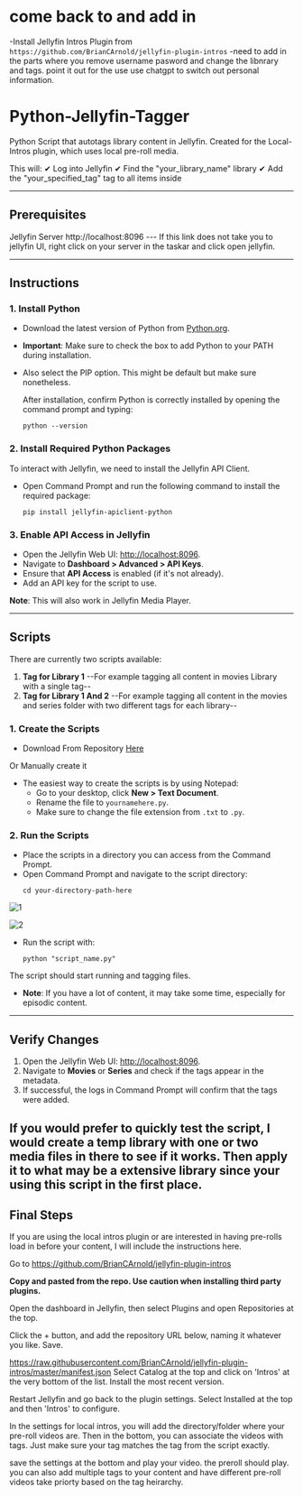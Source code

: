 # come back to and add in
-Install Jellyfin Intros Plugin from `https://github.com/BrianCArnold/jellyfin-plugin-intros`
-need to add in the parts where you remove username pasword and change the libnrary and tags. point it out for the use use chatgpt to switch out personal information.

# Python-Jellyfin-Tagger

Python Script that autotags library content in Jellyfin. Created for the Local-Intros plugin, which uses local pre-roll media.

This will: 
✔ Log into Jellyfin
✔ Find the "your_library_name" library
✔ Add the "your_specified_tag" tag to all items inside

---

## Prerequisites

Jellyfin Server
http://localhost:8096 --- If this link does not take you to jellyfin UI, right click on your server in the taskar and click open jellyfin.

---

## Instructions

### 1. Install Python

- Download the latest version of Python from [Python.org](https://www.python.org/downloads/).
- **Important**: Make sure to check the box to add Python to your PATH during installation.
- Also select the PIP option. This might be default but make sure nonetheless. 

   After installation, confirm Python is correctly installed by opening the command prompt and typing:
   ```
   python --version
   ```

### 2. Install Required Python Packages

To interact with Jellyfin, we need to install the Jellyfin API Client.

- Open Command Prompt and run the following command to install the required package:
  ```
  pip install jellyfin-apiclient-python
  ```

### 3. Enable API Access in Jellyfin

- Open the Jellyfin Web UI: [http://localhost:8096](http://localhost:8096).
- Navigate to **Dashboard > Advanced > API Keys**.
- Ensure that **API Access** is enabled (if it's not already).
- Add an API key for the script to use.

**Note**: This will also work in Jellyfin Media Player.

---

## Scripts

There are currently two scripts available:

1. **Tag for Library 1** --For example tagging all content in movies Library with a single tag--
2. **Tag for Library 1 And 2** --For example tagging all content in the movies and series folder with two different tags for each library--


### 1. Create the Scripts

- Download From Repository [Here](blank/)

Or Manually create it
- The easiest way to create the scripts is by using Notepad:
   - Go to your desktop, click **New > Text Document**.
   - Rename the file to `yournamehere.py`.
   - Make sure to change the file extension from `.txt` to `.py`.
  

### 2. Run the Scripts

- Place the scripts in a directory you can access from the Command Prompt.
- Open Command Prompt and navigate to the script directory:
  ```
  cd your-directory-path-here
  ```
![1](https://github.com/user-attachments/assets/d4de3b10-50d0-4afc-b7dd-e55c4c595776)

![2](https://github.com/user-attachments/assets/8cab0e0d-d4b7-4c42-8a28-b3cfe38e1014)


- Run the script with:
  ```
  python "script_name.py"
  ```
The script should start running and tagging files.
- **Note**: If you have a lot of content, it may take some time, especially for episodic content.

---

## Verify Changes
1. Open the Jellyfin Web UI: [http://localhost:8096](http://localhost:8096).
2. Navigate to **Movies** or **Series** and check if the tags appear in the metadata.
3. If successful, the logs in Command Prompt will confirm that the tags were added.

If you would prefer to quickly test the script, I would create a temp library with one or two media files in there to see if it works. Then apply it to what may be a extensive library since your using this script in the first place.
---

## Final Steps

If you are using the local intros plugin or are interested in having pre-rolls load in before your content, I will include the instructions here.

Go to https://github.com/BrianCArnold/jellyfin-plugin-intros

**Copy and pasted from the repo. Use caution when installing third party plugins.**

Open the dashboard in Jellyfin, then select Plugins and open Repositories at the top.

Click the + button, and add the repository URL below, naming it whatever you like. Save.

https://raw.githubusercontent.com/BrianCArnold/jellyfin-plugin-intros/master/manifest.json
Select Catalog at the top and click on 'Intros' at the very bottom of the list. Install the most recent version.

Restart Jellyfin and go back to the plugin settings. Select Installed at the top and then 'Intros' to configure.

In the settings for local intros, you will add the directory/folder where your pre-roll videos are. Then in the bottom, you can associate the videos with tags. Just make sure your tag matches the tag from the script exactly.

save the settings at the bottom and play your video. the preroll should play. you can also add multiple tags to your content and have different pre-roll videos take priorty based on the tag heirarchy.


